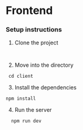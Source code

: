 # Frontend


### Setup instructions

1. Clone the project

```
  
```

2. Move into the directory

```
 cd client
```

3. Install the dependencies

 ```
 npm install
 ```

 4. Run the server

```
  npm run dev
```

